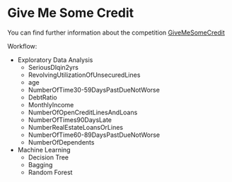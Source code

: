 # Give Me Some Credit




You can find further information about the competition [GiveMeSomeCredit](https://www.kaggle.com/c/GiveMeSomeCredit/overview)


Workflow:
- Exploratory Data Analysis
  - SeriousDlqin2yrs
  - RevolvingUtilizationOfUnsecuredLines
  - age
  - NumberOfTime30-59DaysPastDueNotWorse
  - DebtRatio
  - MonthlyIncome
  - NumberOfOpenCreditLinesAndLoans
  - NumberOfTimes90DaysLate
  - NumberRealEstateLoansOrLines
  - NumberOfTime60-89DaysPastDueNotWorse
  - NumberOfDependents
- Machine Learning
  - Decision Tree
  - Bagging
  - Random Forest
